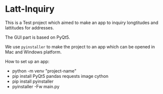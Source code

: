 # Latt-Inquiry

This is a Test project which aimed to make an app to inquiry longtitudes and lattitudes for addresses.

The GUI part is based on PyQt5.

We use `pyinstaller` to make the project to an app which can be opened in Mac and Windows platform.

How to set up an app:

- python -m venv "project-name"
- pip install PyQt5  pandas requests  image cython
- pip install pyinstaller
- pyinstaller -Fw main.py 
